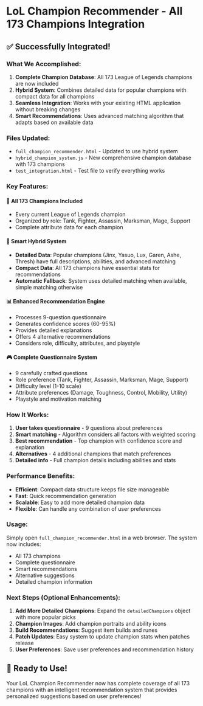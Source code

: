 # LoL Champion Recommender - All 173 Champions Integration

## ✅ Successfully Integrated!

### What We Accomplished:

1. **Complete Champion Database**: All 173 League of Legends champions are now included
2. **Hybrid System**: Combines detailed data for popular champions with compact data for all champions
3. **Seamless Integration**: Works with your existing HTML application without breaking changes
4. **Smart Recommendations**: Uses advanced matching algorithm that adapts based on available data

### Files Updated:

- `full_champion_recommender.html` - Updated to use hybrid system
- `hybrid_champion_system.js` - New comprehensive champion database with 173 champions
- `test_integration.html` - Test file to verify everything works

### Key Features:

#### 🎯 **All 173 Champions Included**
- Every current League of Legends champion
- Organized by role: Tank, Fighter, Assassin, Marksman, Mage, Support
- Complete attribute data for each champion

#### 🧠 **Smart Hybrid System**
- **Detailed Data**: Popular champions (Jinx, Yasuo, Lux, Garen, Ashe, Thresh) have full descriptions, abilities, and advanced matching
- **Compact Data**: All 173 champions have essential stats for recommendations
- **Automatic Fallback**: System uses detailed matching when available, simple matching otherwise

#### 📊 **Enhanced Recommendation Engine**
- Processes 9-question questionnaire
- Generates confidence scores (60-95%)
- Provides detailed explanations
- Offers 4 alternative recommendations
- Considers role, difficulty, attributes, and playstyle

#### 🎮 **Complete Questionnaire System**
- 9 carefully crafted questions
- Role preference (Tank, Fighter, Assassin, Marksman, Mage, Support)
- Difficulty level (1-10 scale)
- Attribute preferences (Damage, Toughness, Control, Mobility, Utility)
- Playstyle and motivation matching

### How It Works:

1. **User takes questionnaire** - 9 questions about preferences
2. **Smart matching** - Algorithm considers all factors with weighted scoring
3. **Best recommendation** - Top champion with confidence score and explanation
4. **Alternatives** - 4 additional champions that match preferences
5. **Detailed info** - Full champion details including abilities and stats

### Performance Benefits:

- **Efficient**: Compact data structure keeps file size manageable
- **Fast**: Quick recommendation generation
- **Scalable**: Easy to add more detailed champion data
- **Flexible**: Can handle any combination of user preferences

### Usage:

Simply open `full_champion_recommender.html` in a web browser. The system now includes:
- All 173 champions
- Complete questionnaire
- Smart recommendations
- Alternative suggestions
- Detailed champion information

### Next Steps (Optional Enhancements):

1. **Add More Detailed Champions**: Expand the `detailedChampions` object with more popular picks
2. **Champion Images**: Add champion portraits and ability icons
3. **Build Recommendations**: Suggest item builds and runes
4. **Patch Updates**: Easy system to update champion stats when patches release
5. **User Preferences**: Save user preferences and recommendation history

## 🎉 Ready to Use!

Your LoL Champion Recommender now has complete coverage of all 173 champions with an intelligent recommendation system that provides personalized suggestions based on user preferences!